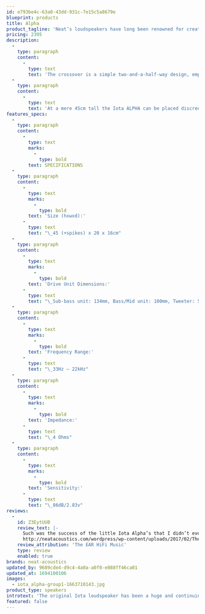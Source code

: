 ```yaml
---
id: e793be4c-63a0-43dd-931c-7e15c5a8679e
blueprint: products
title: Alpha
product_tagline: 'Neat’s loudspeakers have long been renowned for creating big sounds from compact and elegant enclosures.'
pricing: 2395
description:
  -
    type: paragraph
    content:
      -
        type: text
        text: 'The crossover is a simple two-and-a-half-way design, employing 1st & 2nd order slopes. The crossover components are all hard-wired, with point-to-point connections in order to maximise integrity. The crossover components are of premium audiophile quality and include polypropylene capacitors and low-dcr air-core inductors.'
  -
    type: paragraph
    content:
      -
        type: text
        text: 'At a mere 45cm tall the Iota ALPHA can be placed discreetly in the room, yet it delivers a genuine full-range musical experience on a scale that suggests a far bigger (and more expensive) loudspeaker.'
features_specs:
  -
    type: paragraph
    content:
      -
        type: text
        marks:
          -
            type: bold
        text: SPECIFICATIONS
  -
    type: paragraph
    content:
      -
        type: text
        marks:
          -
            type: bold
        text: 'Size (hxwxd):'
      -
        type: text
        text: "\_45 (+spikes) x 20 x 16cm"
  -
    type: paragraph
    content:
      -
        type: text
        marks:
          -
            type: bold
        text: 'Drive Unit Dimensions:'
      -
        type: text
        text: "\_Sub-bass unit: 134mm, Bass/Mid unit: 100mm, Tweeter: 50mm EMIT Planar Magnetic"
  -
    type: paragraph
    content:
      -
        type: text
        marks:
          -
            type: bold
        text: 'Frequency Range:'
      -
        type: text
        text: "\_33Hz – 22kHz"
  -
    type: paragraph
    content:
      -
        type: text
        marks:
          -
            type: bold
        text: 'Impedance:'
      -
        type: text
        text: "\_4 Ohms"
  -
    type: paragraph
    content:
      -
        type: text
        marks:
          -
            type: bold
        text: 'Sensitivity:'
      -
        type: text
        text: "\_86dB/2.83v"
reviews:
  -
    id: Z3EytUUB
    review_text: |-
      Such was the success of the little Iota Alpha’s that I didn’t even feel I had to ‘look down’ at them – they projected the sound so well as to make them virtually invisible, below my sightline. Yes, for around the same money you can source a pair of significantly larger speakers, but that’s totally missing the point of this design. These are the perfect loudspeakers for my sitting room A/V set-up. Full marks to Bob Surgeoner. Now, where’s my cheque book?
      http://neatacoustics.com/wordpress/wp-content/uploads/2017/02/The-Ear-Neat-Iota-ALPHA.pdf
    review_attribution: 'The EAR HiFi Music'
    type: review
    enabled: true
brands: neat-acoustics
updated_by: 9689cde4-d9c4-4a0a-a0f0-e088ff46ca01
updated_at: 1694100106
images:
  - iota_alpha-group1-1663710143.jpg
product_type: speakers
introtext: 'The original Iota loudspeaker has been a huge and continuing success since its appearance in 2011, and the idea of a low-down floor standing version has been mooted ever since. All that was necessary for the new model was to retain the exceptional abilities of the Iota and build on these in a floor-standing configuration. This is easier said than done, of course. But the Iota ALPHA delivers completely on target.'
featured: false
---
```


